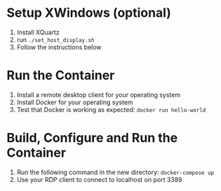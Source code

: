 # Setup XWindows (optional)
1. Install XQuartz
2. run `./set_host_display.sh`
3. Follow the instructions below
# Run the Container
1. Install a remote desktop client for your operating system
2. Install Docker for your operating system
3. Test that Docker is working as expected: `docker run hello-world`
# Build, Configure and Run the Container
1. Run the following command in the new directory:
   `docker-compose up`
2. Use your RDP client to connect to localhost on port 3389

